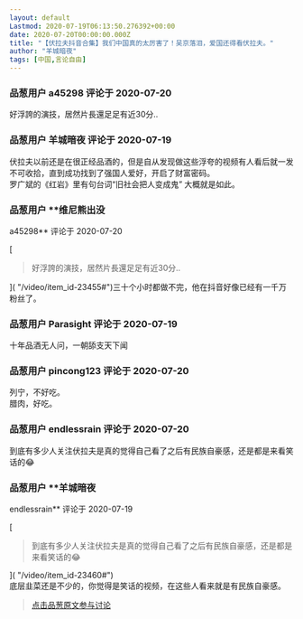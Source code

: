 ```yaml
---
layout: default
Lastmod: 2020-07-19T06:13:50.276392+00:00
date: 2020-07-20T00:00:00.000Z
title: "【伏拉夫抖音合集】我们中国真的太厉害了！吴京落泪，爱国还得看伏拉夫。"
author: "羊城暗夜"
tags: [中国,言论自由]
---
```




            
### 品葱用户 **a45298** 评论于 2020-07-20
        
好浮誇的演技，居然片長還足足有近30分..
        


            
### 品葱用户 **羊城暗夜** 评论于 2020-07-19
        
伏拉夫以前还是在很正经品酒的，但是自从发现做这些浮夸的视频有人看后就一发不可收拾，直到成功找到了强国人爱好，开启了财富密码。  
罗广斌的《红岩》里有句台词“旧社会把人变成鬼” 大概就是如此。
        


            
### 品葱用户 **维尼熊出没 
a45298** 评论于 2020-07-20
        
[

> 好浮誇的演技，居然片長還足足有近30分..

]( "/video/item_id-23455#")三十个小时都做不完，他在抖音好像已经有一千万粉丝了。
        


            
### 品葱用户 **Parasight** 评论于 2020-07-19
        
十年品酒无人问，一朝舔支天下闻
        


            
### 品葱用户 **pincong123** 评论于 2020-07-20
        
列宁，不好吃。  
腊肉，好吃。
        


            
### 品葱用户 **endlessrain** 评论于 2020-07-20
        
到底有多少人关注伏拉夫是真的觉得自己看了之后有民族自豪感，还是都是来看笑话的😂
        


            
### 品葱用户 **羊城暗夜 
endlessrain** 评论于 2020-07-19
        
[

> 到底有多少人关注伏拉夫是真的觉得自己看了之后有民族自豪感，还是都是来看笑话的😂

]( "/video/item_id-23460#")  
底层韭菜还是不少的，你觉得是笑话的视频，在这些人看来就是有民族自豪感。
        






> [点击品葱原文参与讨论](https://pincong.rocks/video/2614)

